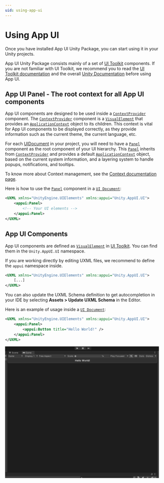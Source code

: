 ```yaml
---
uid: using-app-ui
---
```


# Using App UI

Once you have installed App UI Unity Package, you can start using it in your Unity projects.

App UI Unity Package consists mainly of a set of [UI Toolkit](xref:UIElements) components. 
If you are not familiar with UI Toolkit, we recommend you to read the [UI Toolkit documentation](xref:UIElements)
and the overall [Unity Documentation](https://docs.unity3d.com/Manual/index.html) before using App UI.

## App UI Panel - The root context for all App UI components

App UI components are designed to be used inside a [`ContextProvider`](xref:Unity.AppUI.UI.ContextProvider) component.
The [`ContextProvider`](xref:Unity.AppUI.UI.ContextProvider) component is a [`VisualElement`](xref:UnityEngine.UIElements.VisualElement) that provides an [`ApplicationContext`](xref:Unity.AppUI.Core.ApplicationContext) object to its children. This context is vital for App UI components to be displayed correctly, as they provide information such as the current theme, the current language, etc.

For each [UIDocument](xref:UnityEngine.UIElements.UIDocument) in your project, you will need to have a [`Panel`](xref:Unity.AppUI.UI.Panel) component as the root component of your UI hierarchy. This [`Panel`](xref:Unity.AppUI.UI.Panel) inherits from [`ContextProvider`](xref:Unity.AppUI.UI.ContextProvider) and provides a default [`ApplicationContext`](xref:Unity.AppUI.Core.ApplicationContext) object, based on the current system information, and a layering system to handle popups, notifications, and tooltips.

To know more about Context management, see the [Context documentation page](xref:contexts).

Here is how to use the [`Panel`](xref:Unity.AppUI.UI.Panel) component in a [`UI Document`](xref:UnityEngine.UIElements.UIDocument):

```xml
<UXML xmlns="UnityEngine.UIElements" xmlns:appui="Unity.AppUI.UI">
    <appui:Panel>
        <!-- Your UI elements -->
    </appui:Panel>
</UXML>
```

## App UI Components

App UI components are defined as [`VisualElement`](xref:UnityEngine.UIElements.VisualElement) in [UI Toolkit](xref:UIElements).
You can find them in the `Unity.AppUI.UI` namespace. 

If you are working directly by editing UXML files, we recommend to define the `appui` namespace inside.

```xml
<UXML xmlns="UnityEngine.UIElements" xmlns:appui="Unity.AppUI.UI">
    [...]
</UXML>
```

You can also update the UXML Schema definition to get autocompletion in your IDE by selecting **Assets > Update UXML Schema** in the Editor.

Here is an example of usage inside a [`UI Document`](xref:UnityEngine.UIElements.UIDocument):

```xml
<UXML xmlns="UnityEngine.UIElements" xmlns:appui="Unity.AppUI.UI">
    <appui:Panel>
        <appui:Button title="Hello World!" />
    </appui:Panel>
</UXML>
```

<p align="center">
  <img src="images/app-ui-hello-world.png" alt="App UI Hello World">
</p>
